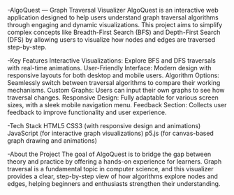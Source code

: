 -AlgoQuest — Graph Traversal Visualizer
AlgoQuest is an interactive web application designed to help users understand graph traversal algorithms through engaging and dynamic visualizations. This project aims to simplify complex concepts like Breadth-First Search (BFS) and Depth-First Search (DFS) by allowing users to visualize how nodes and edges are traversed step-by-step.

-Key Features
Interactive Visualizations: Explore BFS and DFS traversals with real-time animations.
User-Friendly Interface: Modern design with responsive layouts for both desktop and mobile users.
Algorithm Options: Seamlessly switch between traversal algorithms to compare their working mechanisms.
Custom Graphs: Users can input their own graphs to see how traversal changes.
Responsive Design: Fully adaptable for various screen sizes, with a sleek mobile navigation menu.
Feedback Section: Collects user feedback to improve functionality and user experience.

-Tech Stack
HTML5
CSS3 (with responsive design and animations)
JavaScript (for interactive graph visualizations)
p5.js (for canvas-based graph drawing and animations)

-About the Project
The goal of AlgoQuest is to bridge the gap between theory and practice by offering a hands-on experience for learners. Graph traversal is a fundamental topic in computer science, and this visualizer provides a clear, step-by-step view of how algorithms explore nodes and edges, helping beginners and enthusiasts strengthen their understanding.
